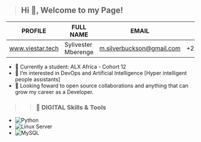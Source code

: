 > ## Hi 👋, Welcome to my Page!

PROFILE  | FULL NAME | EMAIL | MOBILE | LOCATION | USERNAME
--------- | ---------- | ----------- | ---------- | -------- | --------
www.viestar.tech | Sylivester Mberenge | m.silverbuckson@gmail.com | +256775056439 | Uganda | Viestar

- 🌱 Currently a student: ALX Africa - Cohort 12
- 👀 I’m interested in DevOps and Artificial Intelligence [Hyper intelligent people assistants]
- 💞️ Looking foward to open source collaborations and anything that can grow my career as a Developer.

>> ### 🔧 DIGITAL Skills & Tools

- ![Python](https://img.shields.io/badge/-Python-3776AB?style=flat-square&logo=Python&logoColor=white)
- ![Linux Server](https://img.shields.io/badge/-Linux_Server-333?style=flat-square&logo=Linux&logoColor=white)
- ![MySQL](https://img.shields.io/badge/-MySQL-4479A1?style=flat-square&logo=MySQL&logoColor=white) 
<!---
Viestar/Viestar is a ✨ special ✨ repository because its `README.md` (this file) appears on your GitHub profile.
You can click the Preview link to take a look at your changes.
--->
